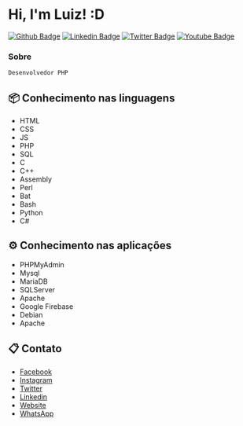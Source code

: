 # Hi, I'm Luiz! :D

[![Github Badge](https://img.shields.io/badge/-Github-000?style=flat-square&logo=Github&logoColor=white&link=https://github.com/lgfranco22)](https://github.com/lgfranco22)
[![Linkedin Badge](https://img.shields.io/badge/-LinkedIn-blue?style=flat-square&logo=Linkedin&logoColor=white&link=https://www.linkedin.com/in/luizgonzagafrancom/)](https://www.linkedin.com/in/luizgonzagafrancom/)
[![Twitter Badge](https://img.shields.io/badge/-Twitter-1ca0f1?style=flat-square&labelColor=1ca0f1&logo=twitter&logoColor=white&link=https://twitter.com/lgfranco24)](https://twitter.com/lgfranco24)
[![Youtube Badge](https://img.shields.io/badge/-YouTube-ff0000?style=flat-square&labelColor=ff0000&logo=youtube&logoColor=white&link=https://www.youtube.com/channel/UCejAeXDZUr2IzaoC6-JA9RQ)](https://www.youtube.com/channel/UCejAeXDZUr2IzaoC6-JA9RQ)

### Sobre

```
Desenvolvedor PHP
```
## 📦 Conhecimento nas linguagens

* HTML
* CSS
* JS
* PHP
* SQL
* C
* C++
* Assembly
* Perl
* Bat
* Bash
* Python
* C#

## ⚙️ Conhecimento nas aplicações

* PHPMyAdmin
* Mysql
* MariaDB
* SQLServer
* Apache
* Google Firebase
* Debian
* Apache

## 📋 Contato
- [Facebook](https://www.facebook.com/francosinformatica)
- [Instagram](https://www.instagram.com/francosinformatica)
- [Twitter](https://www.twitter.com/lgfranco24)
- [Linkedin](https://www.linkedin.com/m/luizgonzagafrancom)
- [Website](https://www.francosinformatica.com)
- [WhatsApp](https://wa.me/5519996496681)
